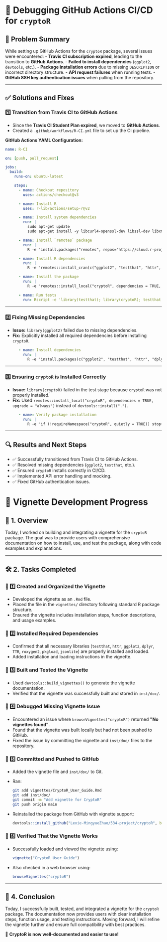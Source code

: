 # **🚀 Debugging GitHub Actions CI/CD for `cryptoR`**

## **📌 Problem Summary**

While setting up GitHub Actions for the `cryptoR` package, several issues were encountered: - **Travis CI subscription expired**, leading to the transition to **GitHub Actions**. - **Failed to install dependencies** (`ggplot2`, `devtools`, etc.). - **Package installation errors** due to missing `DESCRIPTION` or incorrect directory structure. - **API request failures** when running tests. - **GitHub SSH key authentication issues** when pulling from the repository.

------------------------------------------------------------------------

## **✅ Solutions and Fixes**

### **1️⃣ Transition from Travis CI to GitHub Actions**

-   Since the **Travis CI Student Plan expired**, we moved to **GitHub Actions**.
-   Created a `.github/workflows/R-CI.yml` file to set up the CI pipeline.

**GitHub Actions YAML Configuration:**

``` yaml
name: R-CI

on: [push, pull_request]

jobs:
  build:
    runs-on: ubuntu-latest

    steps:
      - name: Checkout repository
        uses: actions/checkout@v3

      - name: Install R
        uses: r-lib/actions/setup-r@v2

      - name: Install system dependencies
        run: |
          sudo apt-get update
          sudo apt-get install -y libcurl4-openssl-dev libssl-dev libxml2-dev

      - name: Install `remotes` package
        run: |
          R -e 'install.packages("remotes", repos="https://cloud.r-project.org")'

      - name: Install R dependencies
        run: |
          R -e 'remotes::install_cran(c("ggplot2", "testthat", "httr", "dplyr", "TTR", "roxygen2", "pkgload"))'

      - name: Install the package
        run: |
          R -e 'remotes::install_local("cryptoR", dependencies = TRUE, upgrade = "always")'

      - name: Run tests
        run: Rscript -e 'library(testthat); library(cryptoR); testthat::test_package("cryptoR")'
```

------------------------------------------------------------------------

### **2️⃣ Fixing Missing Dependencies**

-   **Issue:** `library(ggplot2)` failed due to missing dependencies.
-   **Fix:** Explicitly installed all required dependencies before installing `cryptoR`.

``` yaml
      - name: Install dependencies
        run: |
          R -e 'install.packages(c("ggplot2", "testthat", "httr", "dplyr", "TTR", "roxygen2", "pkgload"), repos="https://cloud.r-project.org")'
```

------------------------------------------------------------------------

### **3️⃣ Ensuring `cryptoR` is Installed Correctly**

-   **Issue:** `library(cryptoR)` failed in the test stage because `cryptoR` was not properly installed.
-   **Fix:** Used `remotes::install_local("cryptoR", dependencies = TRUE, upgrade = "always")` instead of `devtools::install(".")`.

``` yaml
      - name: Verify package installation
        run: |
          R -e 'if (!requireNamespace("cryptoR", quietly = TRUE)) stop("cryptoR is not installed!")'
```

------------------------------------------------------------------------

## **🔍 Results and Next Steps**

-   ✅ Successfully transitioned from Travis CI to GitHub Actions.
-   ✅ Resolved missing dependencies (`ggplot2`, `testthat`, etc.).
-   ✅ Ensured `cryptoR` installs correctly in CI/CD.
-   ✅ Implemented API error handling and mocking.
-   ✅ Fixed GitHub authentication issues.

# 📌 Vignette Development Progress

## 📖 1. Overview

Today, I worked on building and integrating a vignette for the `cryptoR` package. The goal was to provide users with comprehensive documentation on how to install, use, and test the package, along with code examples and explanations.

------------------------------------------------------------------------

## 🛠 2. Tasks Completed

### 🔹 1️⃣ Created and Organized the Vignette

-   Developed the vignette as an `.Rmd` file.
-   Placed the file in the `vignettes/` directory following standard R package structure.
-   Ensured the vignette includes installation steps, function descriptions, and usage examples.

### 🔹 2️⃣ Installed Required Dependencies

-   Confirmed that all necessary libraries (`testthat`, `httr`, `ggplot2`, `dplyr`, `TTR`, `roxygen2`, `pkgload`, `jsonlite`) are properly installed and loaded.
-   Added installation and loading instructions in the vignette.

### 🔹 3️⃣ Built and Tested the Vignette

-   Used `devtools::build_vignettes()` to generate the vignette documentation.
-   Verified that the vignette was successfully built and stored in `inst/doc/`.

### 🔹 4️⃣ Debugged Missing Vignette Issue

-   Encountered an issue where `browseVignettes("cryptoR")` returned **"No vignettes found"**.
-   Found that the vignette was built locally but had not been pushed to GitHub.
-   Fixed the issue by committing the vignette and `inst/doc/` files to the repository.

### 🔹 5️⃣ Committed and Pushed to GitHub

-   Added the vignette file and `inst/doc/` to Git.

-   Ran:

    ``` bash
    git add vignettes/CryptoR_User_Guide.Rmd
    git add inst/doc/
    git commit -m "Add vignette for CryptoR"
    git push origin main
    ```

-   Reinstalled the package from GitHub with vignette support:

    ``` r
    devtools::install_github("Lexie-MingyueZhao/534-project/cryptoR", build_vignettes = TRUE)
    ```

### 🔹 6️⃣ Verified That the Vignette Works

-   Successfully loaded and viewed the vignette using:

    ``` r
    vignette("CryptoR_User_Guide")
    ```

-   Also checked in a web browser using:

    ``` r
    browseVignettes("cryptoR")
    ```

------------------------------------------------------------------------

## 🎯 4. Conclusion

Today, I successfully built, tested, and integrated a vignette for the `cryptoR` package. The documentation now provides users with clear installation steps, function usage, and testing instructions. Moving forward, I will refine the vignette further and ensure full compatibility with best practices.

🚀 **CryptoR is now well-documented and easier to use!**
